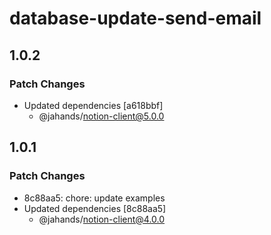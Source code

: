 # database-update-send-email

## 1.0.2

### Patch Changes

- Updated dependencies [a618bbf]
  - @jahands/notion-client@5.0.0

## 1.0.1

### Patch Changes

- 8c88aa5: chore: update examples
- Updated dependencies [8c88aa5]
  - @jahands/notion-client@4.0.0
